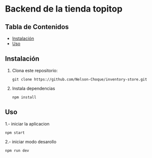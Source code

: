 # Backend de la tienda topitop

## Tabla de Contenidos

- [Instalación](#instalación)
- [Uso](#uso)

## Instalación

1. Clona este repositorio:

   ```shell
   git clone https://github.com/Nelson-Choque/inventory-store.git
   ```

2. Instala dependencias

   ```shell
   npm install
   ```

## Uso

1.- iniciar la aplicacion

```shell
npm start
```

2.- iniciar modo desarollo

```shell
npm run dev
```
